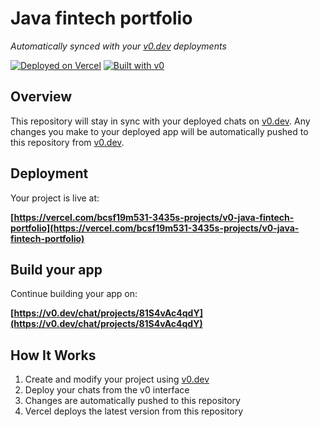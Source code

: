 # Java fintech portfolio

*Automatically synced with your [v0.dev](https://v0.dev) deployments*

[![Deployed on Vercel](https://img.shields.io/badge/Deployed%20on-Vercel-black?style=for-the-badge&logo=vercel)](https://vercel.com/bcsf19m531-3435s-projects/v0-java-fintech-portfolio)
[![Built with v0](https://img.shields.io/badge/Built%20with-v0.dev-black?style=for-the-badge)](https://v0.dev/chat/projects/81S4vAc4qdY)

## Overview

This repository will stay in sync with your deployed chats on [v0.dev](https://v0.dev).
Any changes you make to your deployed app will be automatically pushed to this repository from [v0.dev](https://v0.dev).

## Deployment

Your project is live at:

**[https://vercel.com/bcsf19m531-3435s-projects/v0-java-fintech-portfolio](https://vercel.com/bcsf19m531-3435s-projects/v0-java-fintech-portfolio)**

## Build your app

Continue building your app on:

**[https://v0.dev/chat/projects/81S4vAc4qdY](https://v0.dev/chat/projects/81S4vAc4qdY)**

## How It Works

1. Create and modify your project using [v0.dev](https://v0.dev)
2. Deploy your chats from the v0 interface
3. Changes are automatically pushed to this repository
4. Vercel deploys the latest version from this repository